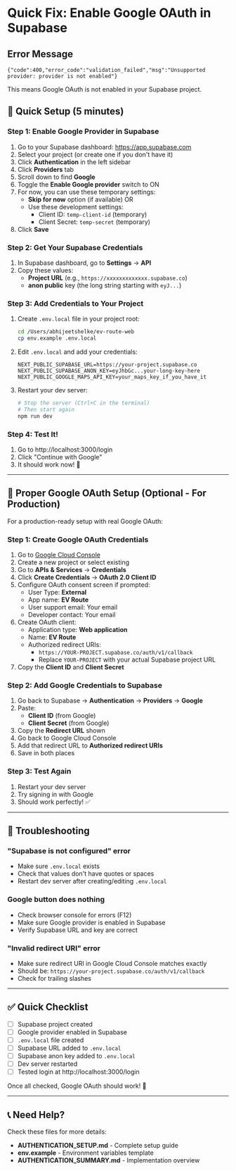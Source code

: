 # Quick Fix: Enable Google OAuth in Supabase

## Error Message
```
{"code":400,"error_code":"validation_failed","msg":"Unsupported provider: provider is not enabled"}
```

This means Google OAuth is not enabled in your Supabase project.

## 🚀 Quick Setup (5 minutes)

### Step 1: Enable Google Provider in Supabase

1. Go to your Supabase dashboard: https://app.supabase.com
2. Select your project (or create one if you don't have it)
3. Click **Authentication** in the left sidebar
4. Click **Providers** tab
5. Scroll down to find **Google**
6. Toggle the **Enable Google provider** switch to ON
7. For now, you can use these temporary settings:
   - **Skip for now** option (if available) OR
   - Use these development settings:
     - Client ID: `temp-client-id` (temporary)
     - Client Secret: `temp-secret` (temporary)
8. Click **Save**

### Step 2: Get Your Supabase Credentials

1. In Supabase dashboard, go to **Settings** → **API**
2. Copy these values:
   - **Project URL** (e.g., `https://xxxxxxxxxxxxx.supabase.co`)
   - **anon public** key (the long string starting with `eyJ...`)

### Step 3: Add Credentials to Your Project

1. Create `.env.local` file in your project root:
   ```bash
   cd /Users/abhijeetshelke/ev-route-web
   cp env.example .env.local
   ```

2. Edit `.env.local` and add your credentials:
   ```env
   NEXT_PUBLIC_SUPABASE_URL=https://your-project.supabase.co
   NEXT_PUBLIC_SUPABASE_ANON_KEY=eyJhbGc...your-long-key-here
   NEXT_PUBLIC_GOOGLE_MAPS_API_KEY=your_maps_key_if_you_have_it
   ```

3. Restart your dev server:
   ```bash
   # Stop the server (Ctrl+C in the terminal)
   # Then start again
   npm run dev
   ```

### Step 4: Test It!

1. Go to http://localhost:3000/login
2. Click "Continue with Google"
3. It should work now! 🎉

---

## 🔧 Proper Google OAuth Setup (Optional - For Production)

For a production-ready setup with real Google OAuth:

### Step 1: Create Google OAuth Credentials

1. Go to [Google Cloud Console](https://console.cloud.google.com)
2. Create a new project or select existing
3. Go to **APIs & Services** → **Credentials**
4. Click **Create Credentials** → **OAuth 2.0 Client ID**
5. Configure OAuth consent screen if prompted:
   - User Type: **External**
   - App name: **EV Route**
   - User support email: Your email
   - Developer contact: Your email
6. Create OAuth client:
   - Application type: **Web application**
   - Name: **EV Route**
   - Authorized redirect URIs: 
     - `https://YOUR-PROJECT.supabase.co/auth/v1/callback`
     - Replace `YOUR-PROJECT` with your actual Supabase project URL
7. Copy the **Client ID** and **Client Secret**

### Step 2: Add Google Credentials to Supabase

1. Go back to Supabase → **Authentication** → **Providers** → **Google**
2. Paste:
   - **Client ID** (from Google)
   - **Client Secret** (from Google)
3. Copy the **Redirect URL** shown
4. Go back to Google Cloud Console
5. Add that redirect URL to **Authorized redirect URIs**
6. Save in both places

### Step 3: Test Again

1. Restart your dev server
2. Try signing in with Google
3. Should work perfectly! ✅

---

## 🐛 Troubleshooting

### "Supabase is not configured" error
- Make sure `.env.local` exists
- Check that values don't have quotes or spaces
- Restart dev server after creating/editing `.env.local`

### Google button does nothing
- Check browser console for errors (F12)
- Make sure Google provider is enabled in Supabase
- Verify Supabase URL and key are correct

### "Invalid redirect URI" error
- Make sure redirect URI in Google Cloud Console matches exactly
- Should be: `https://your-project.supabase.co/auth/v1/callback`
- Check for trailing slashes

---

## ✅ Quick Checklist

- [ ] Supabase project created
- [ ] Google provider enabled in Supabase
- [ ] `.env.local` file created
- [ ] Supabase URL added to `.env.local`
- [ ] Supabase anon key added to `.env.local`
- [ ] Dev server restarted
- [ ] Tested login at http://localhost:3000/login

Once all checked, Google OAuth should work! 🎉

---

## 📞 Need Help?

Check these files for more details:
- **AUTHENTICATION_SETUP.md** - Complete setup guide
- **env.example** - Environment variables template
- **AUTHENTICATION_SUMMARY.md** - Implementation overview

